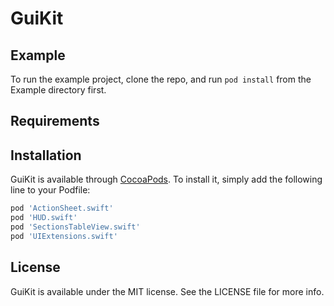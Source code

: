 # GuiKit

## Example

To run the example project, clone the repo, and run `pod install` from the Example directory first.

## Requirements

## Installation

GuiKit is available through [CocoaPods](https://cocoapods.org). To install
it, simply add the following line to your Podfile:

```ruby
pod 'ActionSheet.swift'
pod 'HUD.swift'
pod 'SectionsTableView.swift'
pod 'UIExtensions.swift'
```

## License

GuiKit is available under the MIT license. See the LICENSE file for more info.
